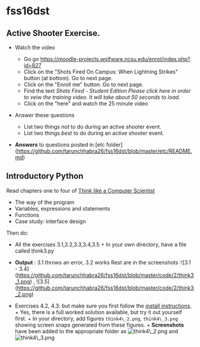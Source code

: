 # fss16dst
## Active Shooter Exercise.

- Watch the video
   - Go go https://moodle-projects.wolfware.ncsu.edu/enrol/index.php?id=827
   - Click on the "Shots Fired On Campus: When Lightning Strikes" button (at bottom). Go to next page.
   - Click on the "Enroll me" button. Go to next page.
   - Find the text <em>Shots Fired - Student Edition
     Please click here in order to veiw the training video. It will take about 50 seconds to load.</em>
   - Click on the "here" and watch the 25 minute video
- Answer these questions
    - List two things _not_ to do during an active shooter event.
    - List two things _best_ to do during an active shooter event.

- **Answers** to questions posted in [etc folder] (https://github.com/tarunchhabra26/fss16dst/blob/master/etc/README.md)

## Introductory Python

Read chapters one to four of [Think like a Computer Scientist](http://www.greenteapress.com/thinkpython/html/index.html)

+ The way of the program
+ Variables, expressions and statements
+ Functions
+ Case study: interface design

Then do:

+ All the exercises 3.1,3.2,3.3,3.4,3.5 
      + In your own directory, have a file called think3.py
+ **Output** : 3.1 throws an error, 3.2 works
Rest are in the screenshots :![3.1 - 3.4]
(https://github.com/tarunchhabra26/fss16dst/blob/master/code/2/think3_1.png)
, ![3.5]
(https://github.com/tarunchhabra26/fss16dst/blob/master/code/2/think3_2.png)


+ Exercises 4.2, 4.3: but make sure you first follow the [install instructions](http://www.greenteapress.com/thinkpython/swampy/install.html).
      + Yes, there is a full worked solution available, but try it out yourself first.
      + In your directory, add figures `think4\_2.png`, `think4\_3.png` showing screen snaps generated from these figures.
      + **Screenshots** have been added to the appropriate folder as ![`think4\_2.png`](https://github.com/tarunchhabra26/fss16dst/blob/master/code/2/think4/_2.png) and ![`think4\_3.png`](https://github.com/tarunchhabra26/fss16dst/blob/master/code/2/think4/_3.png)
